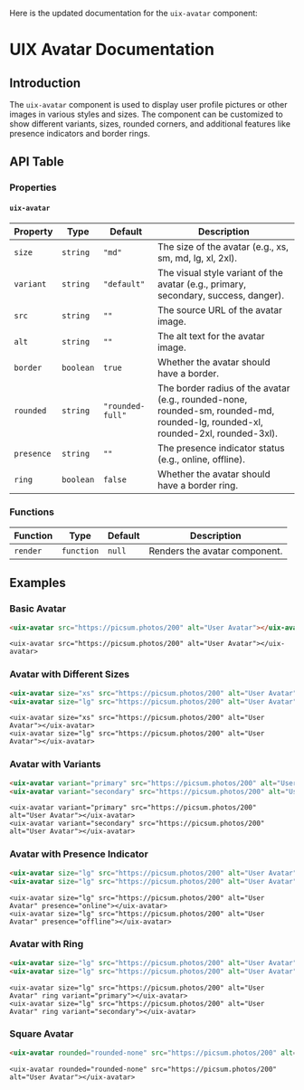 Here is the updated documentation for the `uix-avatar` component:

# UIX Avatar Documentation

## Introduction
The `uix-avatar` component is used to display user profile pictures or other images in various styles and sizes. The component can be customized to show different variants, sizes, rounded corners, and additional features like presence indicators and border rings.

## API Table

### Properties

#### `uix-avatar`

| Property   | Type      | Default     | Description                                    |
|------------|-----------|-------------|------------------------------------------------|
| `size`     | `string`  | `"md"`      | The size of the avatar (e.g., xs, sm, md, lg, xl, 2xl). |
| `variant`  | `string`  | `"default"` | The visual style variant of the avatar (e.g., primary, secondary, success, danger). |
| `src`      | `string`  | `""`        | The source URL of the avatar image.            |
| `alt`      | `string`  | `""`        | The alt text for the avatar image.             |
| `border`   | `boolean` | `true`      | Whether the avatar should have a border.       |
| `rounded`  | `string`  | `"rounded-full"` | The border radius of the avatar (e.g., rounded-none, rounded-sm, rounded-md, rounded-lg, rounded-xl, rounded-2xl, rounded-3xl). |
| `presence` | `string`  | `""`        | The presence indicator status (e.g., online, offline). |
| `ring`     | `boolean` | `false`     | Whether the avatar should have a border ring.  |

### Functions

| Function | Type       | Default | Description                                   |
|----------|------------|---------|-----------------------------------------------|
| `render` | `function` | `null`  | Renders the avatar component.                 |

## Examples

### Basic Avatar
```html
<uix-avatar src="https://picsum.photos/200" alt="User Avatar"></uix-avatar>
```
```code
<uix-avatar src="https://picsum.photos/200" alt="User Avatar"></uix-avatar>
```

### Avatar with Different Sizes
```html
<uix-avatar size="xs" src="https://picsum.photos/200" alt="User Avatar"></uix-avatar>
<uix-avatar size="lg" src="https://picsum.photos/200" alt="User Avatar"></uix-avatar>
```
```code
<uix-avatar size="xs" src="https://picsum.photos/200" alt="User Avatar"></uix-avatar>
<uix-avatar size="lg" src="https://picsum.photos/200" alt="User Avatar"></uix-avatar>
```

### Avatar with Variants
```html
<uix-avatar variant="primary" src="https://picsum.photos/200" alt="User Avatar"></uix-avatar>
<uix-avatar variant="secondary" src="https://picsum.photos/200" alt="User Avatar"></uix-avatar>
```
```code
<uix-avatar variant="primary" src="https://picsum.photos/200" alt="User Avatar"></uix-avatar>
<uix-avatar variant="secondary" src="https://picsum.photos/200" alt="User Avatar"></uix-avatar>
```

### Avatar with Presence Indicator
```html
<uix-avatar size="lg" src="https://picsum.photos/200" alt="User Avatar" presence="online"></uix-avatar>
<uix-avatar size="lg" src="https://picsum.photos/200" alt="User Avatar" presence="offline"></uix-avatar>
```
```code
<uix-avatar size="lg" src="https://picsum.photos/200" alt="User Avatar" presence="online"></uix-avatar>
<uix-avatar size="lg" src="https://picsum.photos/200" alt="User Avatar" presence="offline"></uix-avatar>
```

### Avatar with Ring
```html
<uix-avatar size="lg" src="https://picsum.photos/200" alt="User Avatar" ring variant="primary"></uix-avatar>
<uix-avatar size="lg" src="https://picsum.photos/200" alt="User Avatar" ring variant="secondary"></uix-avatar>
```
```code
<uix-avatar size="lg" src="https://picsum.photos/200" alt="User Avatar" ring variant="primary"></uix-avatar>
<uix-avatar size="lg" src="https://picsum.photos/200" alt="User Avatar" ring variant="secondary"></uix-avatar>
```

### Square Avatar
```html
<uix-avatar rounded="rounded-none" src="https://picsum.photos/200" alt="User Avatar"></uix-avatar>
```
```code
<uix-avatar rounded="rounded-none" src="https://picsum.photos/200" alt="User Avatar"></uix-avatar>
```